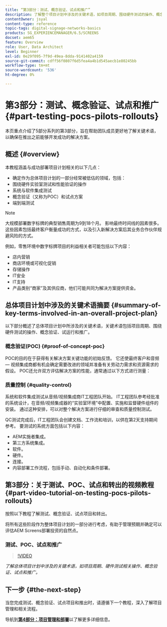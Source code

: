```yaml
---
title: “第3部分：测试、概念验证、试点和推广”
description: 了解整个项目计划中涉及的关键术语，如项目周期、围绕硬件测试的操作、概念验证、试点和推广。
contentOwner: jsyal
content-type: reference
topic-tags: digital-signage-networks-basics
products: SG_EXPERIENCEMANAGER/6.5/SCREENS
docset: aem65
feature: Overview
role: User, Data Architect
level: Beginner
exl-id: 0e29f095-7f9d-49ea-8dda-9141402a4159
source-git-commit: cdff56f0807f6d5fea4a4b1d545aecb1e80245bb
workflow-type: tm+mt
source-wordcount: '536'
ht-degree: 0%

---
```


# 第3部分：测试、概念验证、试点和推广 {#part-testing-pocs-pilots-rollouts}

本页重点介绍了5部分系列的第3部分，旨在帮助团队成员更好地了解关键术语，以确保在推出之前能够开发成功的解决方案。

## 概述 {#overview}

本教程涵盖与成功部署项目计划相关的以下几点：

* 确定作为总体项目计划的一部分经常被低估的领域，包括：
* 围绕硬件实验室测试和性能验证的操作
* 系统与软件集成测试
* 概念验证（又称为POC）和试点方案
* 端到端测试

>[!NOTE]
>
>大规模部署数字标牌的典型销售周期为9到18个月。 影响最终时间线的因素很多。 这些因素包括最终客户衡量成功的方式，以及引入新解决方案后其业务合作伙伴规避风险的方式。

例如，零售环境中数字标牌项目的利益相关者可能包括以下内容：

* 店内营销
* 商店环境或可视化促销
* 存储操作
* IT安全
* IT支持
* 产品类别“商家”及其供应商，他们可能共同为解决方案提供资金。

## 总体项目计划中涉及的关键术语摘要 {#summary-of-key-terms-involved-in-an-overall-project-plan}

以下部分概述了总体项目计划中所涉及的关键术语，关键术语包括项目周期、围绕硬件测试的操作、概念验证、试运行和推广。

### 概念验证(POC) {#proof-of-concept-poc}

POC的目的在于获得有关解决方案关键功能的初始反馈。 它还使最终客户和音频 — 视频集成商都有机会确定需要改进的领域并准备有关劳动力需求和资源需求的假设。 POC还允许双方评估解决方案的性能，通常通过以下方式进行测量：

### 质量控制 {#quality-control}

系统和软件集成测试从音频/视频集成商IT工程团队开始。 IT工程团队参考经批准的系统设计，在音频/视频集成器的“实验室环境”中配置、实施和监督硬件组件的安装。 通过这种安排，可以对整个解决方案进行仔细的审查和质量控制测试。

QC测试完成后，IT工程团队会创建文档、工作流和培训，以供在第2天支持期间参考。 要测试的系统方面包括以下内容：

* AEM实施者集成。
* 第三方系统集成。
* 软件。
* 硬件。
* 连接。
* 内容部署工作流程，包括手动、自动化和条件部署。

## 第3部分：关于测试、POC、试点和转出的视频教程 {#part-video-tutorial-on-testing-pocs-pilots-rollouts}

按照以下教程了解测试、概念验证、试点项目和转出。

将所有这些阶段作为整体项目计划的一部分进行考虑，有助于管理预期并确定可以评估AEM Screens部署投资的自然点。

### 测试、POC、试点和推广

>[!VIDEO](https://video.tv.adobe.com/v/28405)

*了解总体项目计划中涉及的关键术语，如项目周期、硬件测试相关操作、概念验证、试点和推广。*

## 下一步 {#the-next-step}

当您完成测试、概念验证、试点项目和推出时，请遵循下一个教程，深入了解项目管理和相关流程。

导航到&#x200B;**[第4部分：项目管理和部署](project-management-and-deployment.md)**&#x200B;以了解更多详细信息。
